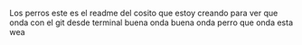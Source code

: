 Los perros este es el readme del cosito que estoy creando para ver que onda con el git desde terminal buena onda buena onda perro
que onda esta wea